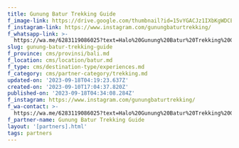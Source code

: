 ```yaml
---
title: Gunung Batur Trekking Guide
f_image-link: https://drive.google.com/thumbnail?id=15vYGACJz1IXbKgWDCEXgrPNCUsPcQ1ol
f_instagram-link: https://www.instagram.com/gunungbaturtrekking/
f_whatsapp-link: >-
  https://wa.me/6283119086025?text=Halo%20Gunung%20Batur%20Trekking%20Guide,%20saya%20dapat%20info%20dari%20@loocale.id%20dan%20punya%20pertanyaan
slug: gunung-batur-trekking-guide
f_province: cms/provinsi/bali.md
f_location: cms/location/batur.md
f_type: cms/destination-type/experiences.md
f_category: cms/partner-category/trekking.md
updated-on: '2023-09-18T04:19:23.637Z'
created-on: '2023-09-10T17:04:37.820Z'
published-on: '2023-09-18T04:34:08.284Z'
f_instagram: https://www.instagram.com/gunungbaturtrekking/
f_wa-contact: >-
  https://wa.me/6283119086025?text=Halo%20Gunung%20Batur%20Trekking%20Guide,%20saya%20dapat%20info%20dari%20@loocale.id%20dan%20punya%20pertanyaan
f_partner-name: Gunung Batur Trekking Guide
layout: '[partners].html'
tags: partners
---
```



